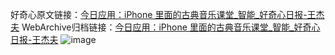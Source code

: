 好奇心原文链接：[今日应用：iPhone 里面的古典音乐课堂_智能_好奇心日报-王杰夫](https://www.qdaily.com/articles/8110.html)
WebArchive归档链接：[今日应用：iPhone 里面的古典音乐课堂_智能_好奇心日报-王杰夫](http://web.archive.org/web/20190623152130/https://www.qdaily.com/articles/8110.html)
![image](http://ww3.sinaimg.cn/large/007d5XDply1g3vao5jhjjj30u044me81)